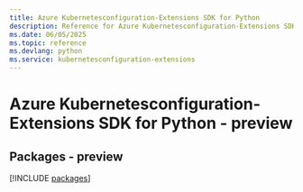```yaml
---
title: Azure Kubernetesconfiguration-Extensions SDK for Python
description: Reference for Azure Kubernetesconfiguration-Extensions SDK for Python
ms.date: 06/05/2025
ms.topic: reference
ms.devlang: python
ms.service: kubernetesconfiguration-extensions
---
```

# Azure Kubernetesconfiguration-Extensions SDK for Python - preview
## Packages - preview
[!INCLUDE [packages](kubernetesconfiguration-extensions-index.md)]